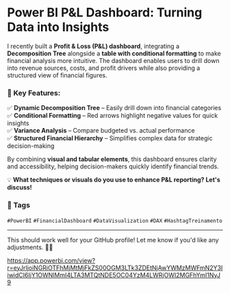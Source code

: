 # Power BI P&L Dashboard: Turning Data into Insights  

I recently built a **Profit & Loss (P&L) dashboard**, integrating a **Decomposition Tree** alongside a **table with conditional formatting** to make financial analysis more intuitive. The dashboard enables users to drill down into revenue sources, costs, and profit drivers while also providing a structured view of financial figures.  

### 🔹 Key Features:
✅ **Dynamic Decomposition Tree** – Easily drill down into financial categories  
✅ **Conditional Formatting** – Red arrows highlight negative values for quick insights  
✅ **Variance Analysis** – Compare budgeted vs. actual performance  
✅ **Structured Financial Hierarchy** – Simplifies complex data for strategic decision-making  

By combining **visual and tabular elements**, this dashboard ensures clarity and accessibility, helping decision-makers quickly identify financial trends.  

💡 **What techniques or visuals do you use to enhance P&L reporting? Let's discuss!**  

### 📌 Tags  
`#PowerBI` `#FinancialDashboard` `#DataVisualization` `#DAX` `#HashtagTreinamento`  

---

This should work well for your GitHub profile! Let me know if you'd like any adjustments. 🚀😃

https://app.powerbi.com/view?r=eyJrIjoiNGRiOTFhMjMtMjFkZS00OGM3LTk3ZDEtNjAwYWMzMWFmN2Y3IiwidCI6IjY1OWNlMmI4LTA3MTQtNDE5OC04YzM4LWRjOWI2MGFhYmI1NyJ9
